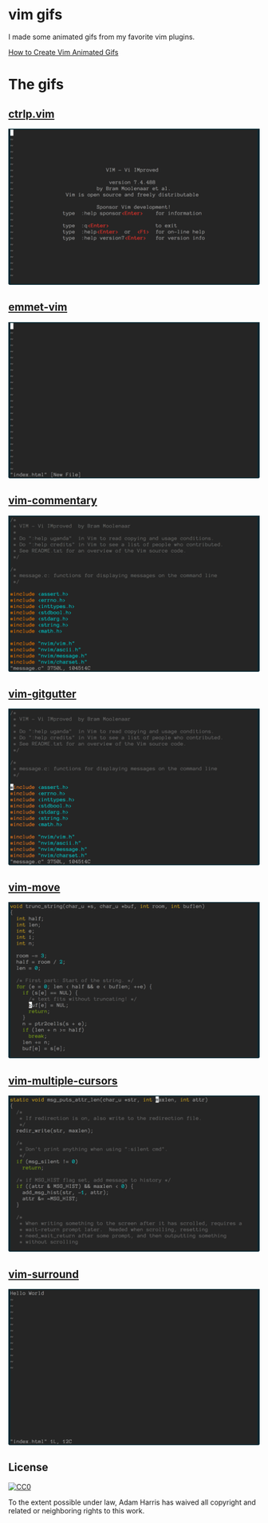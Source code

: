 # vim gifs

I made some animated gifs from my favorite vim plugins.

[How to Create Vim Animated Gifs](http://www.adamwadeharris.com/how-to-create-vim-animated-gif/)

# The gifs

## [ctrlp.vim](ctrlpvim/ctrlp.vim)

[![ctrlp.vim](images/ctrlp.vim.gif)](ctrlpvim/ctrlp.vim)

## [emmet-vim](mattn/emmet-vim)

[![emmet-vim](images/emmet-vim.gif)](mattn/emmet-vim)

## [vim-commentary](tpope/vim-commentary)

[![vim-commentary](images/vim-commentary.gif)](tpope/vim-commentary)

## [vim-gitgutter](airblade/vim-gitgutter)

[![vim-gitgutter](images/vim-gitgutter.gif)](airblade/vim-gitgutter)

## [vim-move](matze/vim-move)

[![vim-move](images/vim-move.gif)](matze/vim-move)

## [vim-multiple-cursors](https://github.com/terryma/vim-multiple-cursors)

[![vim-multiple-cursors](images/vim-multiple-cursors.gif)](https://github.com/terryma/vim-multiple-cursors)

## [vim-surround](https://github.com/tpope/vim-surround)

[![vim-surround](images/vim-surround.gif)](https://github.com/tpope/vim-surround)

## License

[![CC0](https://i.creativecommons.org/p/zero/1.0/88x31.png)](https://creativecommons.org/publicdomain/zero/1.0/)

To the extent possible under law, Adam Harris has waived all copyright and related or neighboring rights to this work.
